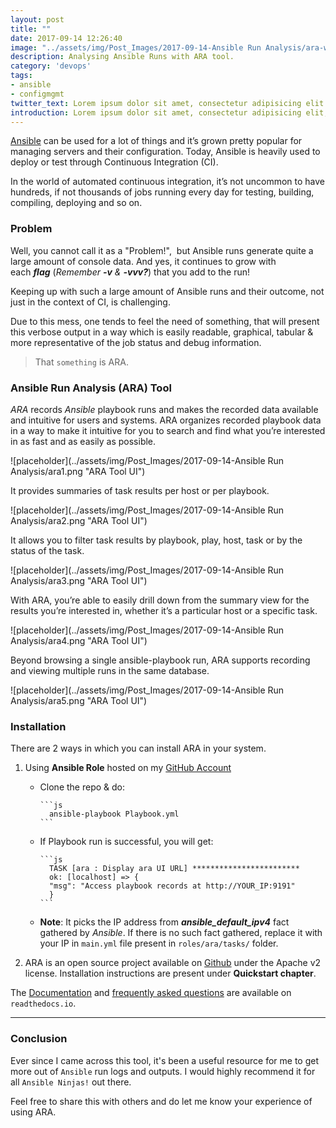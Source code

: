 ```yaml
---
layout: post
title: ""
date: 2017-09-14 12:26:40
image: "../assets/img/Post_Images/2017-09-14-Ansible Run Analysis/ara-with-icon.png"
description: Analysing Ansible Runs with ARA tool.
category: 'devops'
tags:
- ansible
- configmgmt
twitter_text: Lorem ipsum dolor sit amet, consectetur adipisicing elit.
introduction: Lorem ipsum dolor sit amet, consectetur adipisicing elit, sed do eiusmod tempor incididunt ut labore et dolore magna aliqua.
---
```

<a href="https://www.ansible.com/">Ansible</a> can be used for a lot of things and it’s grown pretty popular for managing servers and their configuration. Today, Ansible is heavily used to deploy or test through Continuous Integration (CI).

In the world of automated continuous integration, it’s not uncommon to have hundreds, if not thousands of jobs running every day for testing, building, compiling, deploying and so on.

### Problem

Well, you cannot call it as a "Problem!",  but Ansible runs generate quite a large amount of console data. And yes, it continues to grow with each ***flag*** (*Remember **-v** & **-vvv?***) that you add to the run! 

Keeping up with such a large amount of Ansible runs and their outcome, not just in the context of CI, is challenging.

Due to this mess, one tends to feel the need of something, that will present this verbose output in a way which is easily readable, graphical, tabular & more representative of the job status and debug information.

> That `something` is ARA.

### Ansible Run Analysis (ARA) Tool

*ARA* records *Ansible* playbook runs and makes the recorded data available and intuitive for users and systems. ARA organizes recorded playbook data in a way to make it intuitive for you to search and find what you’re interested in as fast and as easily as possible.

![placeholder](../assets/img/Post_Images/2017-09-14-Ansible Run Analysis/ara1.png "ARA Tool UI")

It provides summaries of task results per host or per playbook.

![placeholder](../assets/img/Post_Images/2017-09-14-Ansible Run Analysis/ara2.png "ARA Tool UI")

It allows you to filter task results by playbook, play, host, task or by the status of the task.

![placeholder](../assets/img/Post_Images/2017-09-14-Ansible Run Analysis/ara3.png "ARA Tool UI")

With ARA, you’re able to easily drill down from the summary view for the results you’re interested in, whether it’s a particular host or a specific task.

![placeholder](../assets/img/Post_Images/2017-09-14-Ansible Run Analysis/ara4.png "ARA Tool UI")

Beyond browsing a single ansible-playbook run, ARA supports recording and viewing multiple runs in the same database.

![placeholder](../assets/img/Post_Images/2017-09-14-Ansible Run Analysis/ara5.png "ARA Tool UI")

### Installation

There are 2 ways in which you can install ARA in your system.

1. Using **Ansible Role** hosted on my <a href="https://github.com/AjinkyaBapat/Ansible-Run-Analyser">GitHub Account </a>

    * Clone the repo & do:

          ```js
            ansible-playbook Playbook.yml
          ```
    * If Playbook run is successful, you will get:

          ```js
            TASK [ara : Display ara UI URL] ************************
            ok: [localhost] => {
            "msg": "Access playbook records at http://YOUR_IP:9191"
            }
          ```
    * **Note**: It picks the IP address from ***ansible_default_ipv4*** fact gathered by *Ansible*. If there is no such fact gathered, replace it with your IP in `main.yml` file present in `roles/ara/tasks/` folder.

2. ARA is an open source project available on <a href="https://github.com/dmsimard/ara">Github</a> under the Apache v2 license. Installation instructions are present under **Quickstart chapter**.

The <a href="http://ara.readthedocs.io/en/latest/">Documentation</a> and <a href="http://ara.readthedocs.io/en/latest/faq.html">frequently asked questions</a> are available on `readthedocs.io`.

-----
### Conclusion

Ever since I came across this tool, it's been a useful resource for me to get more out of `Ansible` run logs and outputs. I would highly recommend it for all `Ansible Ninjas!` out there.

Feel free to share this with others and do let me know your experience of using ARA.